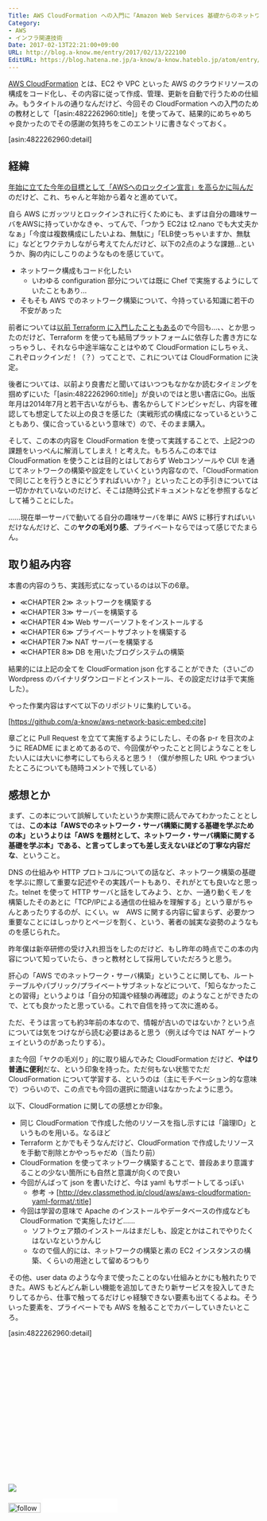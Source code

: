 ```yaml
---
Title: AWS CloudFormation への入門に「Amazon Web Services 基礎からのネットワーク&サーバー構築」を使ってみた
Category:
- AWS
- インフラ関連技術
Date: 2017-02-13T22:21:00+09:00
URL: http://blog.a-know.me/entry/2017/02/13/222100
EditURL: https://blog.hatena.ne.jp/a-know/a-know.hateblo.jp/atom/entry/10328749687216720981
---
```


[AWS CloudFormation](https://aws.amazon.com/jp/cloudformation/) とは、EC2 や VPC といった AWS のクラウドリソースの構成をコード化し、その内容に従って作成、管理、更新を自動で行うための仕組み。もうタイトルの通りなんだけど、今回その CloudFormation への入門のための教材として「[asin:4822262960:title]」を使ってみて、結果的にめちゃめちゃ良かったのでその感謝の気持ちをこのエントリに書きなぐっておく。




[asin:4822262960:detail]





<!-- more -->




## 経緯

[年始に立てた今年の目標として「AWSへのロックイン宣言」を高らかに叫んだ](https://blog.a-know.me/entry/2017/01/02/221525)のだけど、これ、ちゃんと年始から着々と進めていて。


自ら AWS にガッツリとロックインされに行くためにも、まずは自分の趣味サーバをAWSに持っていかなきゃ、ってんで、「つかう EC2は t2.nano でも大丈夫かなぁ」「今度は複数構成にしたいよね、無駄に」「ELB使っちゃいますか、無駄に」などとワクテカしながら考えてたんだけど、以下の2点のような課題...というか、胸の内にしこりのようなものを感じていて。


* ネットワーク構成もコード化したい
    * いわゆる configuration 部分については既に Chef で実施するようにしていたこともあり...
* そもそも AWS でのネットワーク構築について、今持っている知識に若干の不安があった


前者については[以前 Terraform に入門したこともある](https://blog.a-know.me/entry/2015/04/19/110208)ので今回も...、、とか思ったのだけど、Terraform を使っても結局プラットフォームに依存した書き方になっちゃうし、それなら中途半端なことはやめて CloudFormation にしちゃえ、これぞロックインだ！（？）ってことで、これについては CloudFormation に決定。


後者については、以前より良書だと聞いてはいつつもなかなか読むタイミングを掴めずにいた「[asin:4822262960:title]」が良いのではと思い書店にGo。出版年月は2014年7月と若干古いながらも、書名からしてドンピシャだし、内容を確認しても想定してた以上の良さを感じた（実戦形式の構成になっているということもあり、僕に合っているという意味で）ので、そのまま購入。


そして、この本の内容を CloudFormation を使って実践することで、上記2つの課題をいっぺんに解消してしまえ！と考えた。もちろんこの本では CloudFormation を使うことは目的とはしておらず Webコンソールや CUI を通じてネットワークの構築や設定をしていくという内容なので、「CloudFormation で同じことを行うときにどうすればいいか？」といったことの手引きについては一切かかれていないのだけど、そこは随時公式ドキュメントなどを参照するなどして補うことにした。


......現在単一サーバで動いてる自分の趣味サーバを単に AWS に移行すればいいだけなんだけど、この**ヤクの毛刈り感**、プライベートならではって感じでたまらん。


## 取り組み内容

本書の内容のうち、実践形式になっているのは以下の6章。


* ≪CHAPTER 2≫ ネットワークを構築する
* ≪CHAPTER 3≫ サーバーを構築する
* ≪CHAPTER 4≫ Web サーバーソフトをインストールする
* ≪CHAPTER 6≫ プライベートサブネットを構築する
* ≪CHAPTER 7≫ NAT サーバーを構築する
* ≪CHAPTER 8≫ DB を用いたブログシステムの構築


結果的には上記の全てを CloudFormation json 化することができた（さいごの Wordpress のバイナリダウンロードとインストール、その設定だけは手で実施した）。


やった作業内容はすべて以下のリポジトリに集約している。



[https://github.com/a-know/aws-network-basic:embed:cite]



章ごとに Pull Request を立てて実施するようにしたし、その各 p-r を目次のように README にまとめてあるので、今回僕がやったことと同じようなことをしたい人には大いに参考にしてもらえると思う！（僕が参照した URL やつまづいたところについても随時コメントで残している）



## 感想とか

まず、この本について誤解していたというか実際に読んでみてわかったこととしては、**この本は「AWSでのネットワーク・サーバ構築に関する基礎を学ぶための本」というよりは「AWS を題材として、ネットワーク・サーバ構築に関する基礎を学ぶ本」である、と言ってしまっても差し支えないほどの丁寧な内容だな**、ということ。


DNS の仕組みや HTTP プロトコルについての話など、ネットワーク構築の基礎を学ぶに際して重要な記述やその実践パートもあり、それがとても良いなと思った。telnet を使って HTTP サーバと話をしてみよう、とか、一通り動くモノを構築したそのあとに「TCP/IPによる通信の仕組みを理解する」という章がちゃんとあったりするのが、にくい。ｗ　AWS に関する内容に留まらず、必要かつ重要なことにはしっかりとページを割く、という、著者の誠実な姿勢のようなものを感じられた。


昨年僕は新卒研修の受け入れ担当をしたのだけど、もし昨年の時点でこの本の内容について知っていたら、きっと教材として採用していただろうと思う。


肝心の「AWS でのネットワーク・サーバ構築」ということに関しても、ルートテーブルやパブリック/プライベートサブネットなどについて、「知らなかったことの習得」というよりは「自分の知識や経験の再確認」のようなことができたので、とても良かったと思っている。これで自信を持って次に進める。


ただ、そうは言っても約3年前の本なので、情報が古いのではないか？という点については気をつけながら読む必要はあると思う（例えば今では NAT ゲートウェイというのがあったりする）。


また今回「ヤクの毛刈り」的に取り組んでみた CloudFormation だけど、<b>やはり普通に便利</b>だな、という印象を持った。ただ何もない状態でただ CloudFormation について学習する、というのは（主にモチベーション的な意味で）つらいので、この点でも今回の選択に間違いはなかったように思う。


以下、CloudFormation に関しての感想とか印象。


* 同じ CloudFormation で作成した他のリソースを指し示すには「論理ID」というものを用いる。なるほど
* Terraform とかでもそうなんだけど、CloudFormation で作成したリソースを手動で削除とかやっちゃだめ（当たり前）
* CloudFormation を使ってネットワーク構築することで、普段あまり意識することの少ない箇所にも自然と意識が向くので良い
* 今回がんばって json を書いたけど、今は yaml もサポートしてるっぽい
    * 参考 → [http://dev.classmethod.jp/cloud/aws/aws-cloudformation-yaml-format/:title]
* 今回は学習の意味で Apache のインストールやデータベースの作成なども CloudFormation で実施したけど......
    * ソフトウェア類のインストールはまだしも、設定とかはこれでやりたくはないなというかんじ
    * なので個人的には、ネットワークの構築と素の EC2 インスタンスの構築、くらいの用途として留めるつもり


その他、user data のような今まで使ったことのない仕組みとかにも触れたりできた。AWS もどんどん新しい機能を追加してきたり新サービスを投入してきたりしてるから、仕事で触ってるだけじゃ経験できない要素も出てくるよね。そういった要素を、プライベートでも AWS を触ることでカバーしていきたいところ。






[asin:4822262960:detail]


<div>
<br>
<script async src="//pagead2.googlesyndication.com/pagead/js/adsbygoogle.js"></script>
<!-- article-bottom2 -->
<ins class="adsbygoogle"
     style="display:inline-block;width:300px;height:250px"
     data-ad-client="ca-pub-3463034538369189"
     data-ad-slot="5274552934"></ins>
<script>
(adsbygoogle = window.adsbygoogle || []).push({});
</script>

<a href="http://bit.ly/grass-graph" target='blank' rel="nofollow"><img src="https://cdn-ak.f.st-hatena.com/images/fotolife/a/a-know/20170405/20170405220342.png"></a>
<br>
</div>

<div>
<a href='http://cloud.feedly.com/#subscription%2Ffeed%2Fhttp%3A%2F%2Fblog.a-know.me%2Ffeed'  target='blank'><img id='feedlyFollow' src='//s3.feedly.com/img/follows/feedly-follow-rectangle-volume-small_2x.png' alt='follow us in feedly' width='65' height='20'></a>



<iframe src="//blog.hatena.ne.jp/a-know/a-know.hateblo.jp/subscribe/iframe" allowtransparency="true" frameborder="0" scrolling="no" width="150" height="28"></iframe>
</div>
